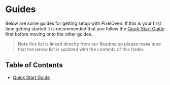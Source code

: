 # Guides
Below are some guides for getting setup with PixelOven. If this is your first time getting started it is recommended that you follow the [Quick Start Guide](./quick-start-guide.md) first before moving onto the other guides.

> Note this list is linked directly from our Readme so please make sure that the below list is updated with the contents of this folder.

## Table of Contents

- [Quick Start Guide](./quick-start-guide.md)

